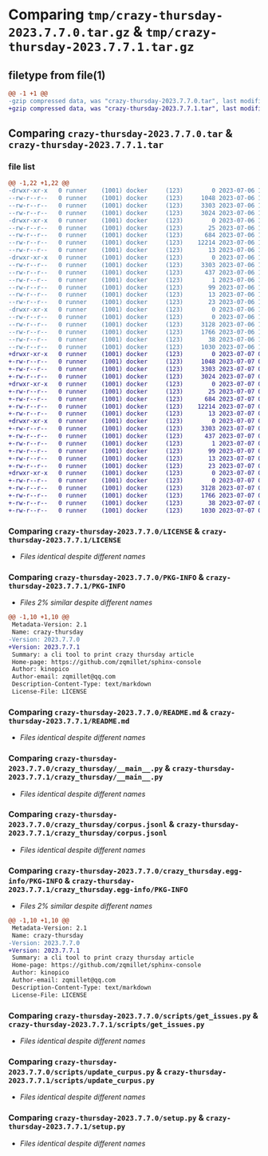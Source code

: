 # Comparing `tmp/crazy-thursday-2023.7.7.0.tar.gz` & `tmp/crazy-thursday-2023.7.7.1.tar.gz`

## filetype from file(1)

```diff
@@ -1 +1 @@
-gzip compressed data, was "crazy-thursday-2023.7.7.0.tar", last modified: Thu Jul  6 17:32:13 2023, max compression
+gzip compressed data, was "crazy-thursday-2023.7.7.1.tar", last modified: Fri Jul  7 05:31:55 2023, max compression
```

## Comparing `crazy-thursday-2023.7.7.0.tar` & `crazy-thursday-2023.7.7.1.tar`

### file list

```diff
@@ -1,22 +1,22 @@
-drwxr-xr-x   0 runner    (1001) docker     (123)        0 2023-07-06 17:32:13.434103 crazy-thursday-2023.7.7.0/
--rw-r--r--   0 runner    (1001) docker     (123)     1048 2023-07-06 17:31:56.000000 crazy-thursday-2023.7.7.0/LICENSE
--rw-r--r--   0 runner    (1001) docker     (123)     3303 2023-07-06 17:32:13.434103 crazy-thursday-2023.7.7.0/PKG-INFO
--rw-r--r--   0 runner    (1001) docker     (123)     3024 2023-07-06 17:31:56.000000 crazy-thursday-2023.7.7.0/README.md
-drwxr-xr-x   0 runner    (1001) docker     (123)        0 2023-07-06 17:32:13.434103 crazy-thursday-2023.7.7.0/crazy_thursday/
--rw-r--r--   0 runner    (1001) docker     (123)       25 2023-07-06 17:32:04.000000 crazy-thursday-2023.7.7.0/crazy_thursday/__init__.py
--rw-r--r--   0 runner    (1001) docker     (123)      684 2023-07-06 17:31:56.000000 crazy-thursday-2023.7.7.0/crazy_thursday/__main__.py
--rw-r--r--   0 runner    (1001) docker     (123)    12214 2023-07-06 17:32:04.000000 crazy-thursday-2023.7.7.0/crazy_thursday/corpus.jsonl
--rw-r--r--   0 runner    (1001) docker     (123)       13 2023-07-06 17:31:56.000000 crazy-thursday-2023.7.7.0/crazy_thursday/requirements.txt
-drwxr-xr-x   0 runner    (1001) docker     (123)        0 2023-07-06 17:32:13.434103 crazy-thursday-2023.7.7.0/crazy_thursday.egg-info/
--rw-r--r--   0 runner    (1001) docker     (123)     3303 2023-07-06 17:32:13.000000 crazy-thursday-2023.7.7.0/crazy_thursday.egg-info/PKG-INFO
--rw-r--r--   0 runner    (1001) docker     (123)      437 2023-07-06 17:32:13.000000 crazy-thursday-2023.7.7.0/crazy_thursday.egg-info/SOURCES.txt
--rw-r--r--   0 runner    (1001) docker     (123)        1 2023-07-06 17:32:13.000000 crazy-thursday-2023.7.7.0/crazy_thursday.egg-info/dependency_links.txt
--rw-r--r--   0 runner    (1001) docker     (123)       99 2023-07-06 17:32:13.000000 crazy-thursday-2023.7.7.0/crazy_thursday.egg-info/entry_points.txt
--rw-r--r--   0 runner    (1001) docker     (123)       13 2023-07-06 17:32:13.000000 crazy-thursday-2023.7.7.0/crazy_thursday.egg-info/requires.txt
--rw-r--r--   0 runner    (1001) docker     (123)       23 2023-07-06 17:32:13.000000 crazy-thursday-2023.7.7.0/crazy_thursday.egg-info/top_level.txt
-drwxr-xr-x   0 runner    (1001) docker     (123)        0 2023-07-06 17:32:13.434103 crazy-thursday-2023.7.7.0/scripts/
--rw-r--r--   0 runner    (1001) docker     (123)        0 2023-07-06 17:31:56.000000 crazy-thursday-2023.7.7.0/scripts/__init__.py
--rw-r--r--   0 runner    (1001) docker     (123)     3128 2023-07-06 17:31:56.000000 crazy-thursday-2023.7.7.0/scripts/get_issues.py
--rw-r--r--   0 runner    (1001) docker     (123)     1766 2023-07-06 17:31:56.000000 crazy-thursday-2023.7.7.0/scripts/update_curpus.py
--rw-r--r--   0 runner    (1001) docker     (123)       38 2023-07-06 17:32:13.434103 crazy-thursday-2023.7.7.0/setup.cfg
--rw-r--r--   0 runner    (1001) docker     (123)     1030 2023-07-06 17:31:56.000000 crazy-thursday-2023.7.7.0/setup.py
+drwxr-xr-x   0 runner    (1001) docker     (123)        0 2023-07-07 05:31:55.990343 crazy-thursday-2023.7.7.1/
+-rw-r--r--   0 runner    (1001) docker     (123)     1048 2023-07-07 05:31:42.000000 crazy-thursday-2023.7.7.1/LICENSE
+-rw-r--r--   0 runner    (1001) docker     (123)     3303 2023-07-07 05:31:55.990343 crazy-thursday-2023.7.7.1/PKG-INFO
+-rw-r--r--   0 runner    (1001) docker     (123)     3024 2023-07-07 05:31:42.000000 crazy-thursday-2023.7.7.1/README.md
+drwxr-xr-x   0 runner    (1001) docker     (123)        0 2023-07-07 05:31:55.990343 crazy-thursday-2023.7.7.1/crazy_thursday/
+-rw-r--r--   0 runner    (1001) docker     (123)       25 2023-07-07 05:31:47.000000 crazy-thursday-2023.7.7.1/crazy_thursday/__init__.py
+-rw-r--r--   0 runner    (1001) docker     (123)      684 2023-07-07 05:31:42.000000 crazy-thursday-2023.7.7.1/crazy_thursday/__main__.py
+-rw-r--r--   0 runner    (1001) docker     (123)    12214 2023-07-07 05:31:47.000000 crazy-thursday-2023.7.7.1/crazy_thursday/corpus.jsonl
+-rw-r--r--   0 runner    (1001) docker     (123)       13 2023-07-07 05:31:42.000000 crazy-thursday-2023.7.7.1/crazy_thursday/requirements.txt
+drwxr-xr-x   0 runner    (1001) docker     (123)        0 2023-07-07 05:31:55.990343 crazy-thursday-2023.7.7.1/crazy_thursday.egg-info/
+-rw-r--r--   0 runner    (1001) docker     (123)     3303 2023-07-07 05:31:55.000000 crazy-thursday-2023.7.7.1/crazy_thursday.egg-info/PKG-INFO
+-rw-r--r--   0 runner    (1001) docker     (123)      437 2023-07-07 05:31:55.000000 crazy-thursday-2023.7.7.1/crazy_thursday.egg-info/SOURCES.txt
+-rw-r--r--   0 runner    (1001) docker     (123)        1 2023-07-07 05:31:55.000000 crazy-thursday-2023.7.7.1/crazy_thursday.egg-info/dependency_links.txt
+-rw-r--r--   0 runner    (1001) docker     (123)       99 2023-07-07 05:31:55.000000 crazy-thursday-2023.7.7.1/crazy_thursday.egg-info/entry_points.txt
+-rw-r--r--   0 runner    (1001) docker     (123)       13 2023-07-07 05:31:55.000000 crazy-thursday-2023.7.7.1/crazy_thursday.egg-info/requires.txt
+-rw-r--r--   0 runner    (1001) docker     (123)       23 2023-07-07 05:31:55.000000 crazy-thursday-2023.7.7.1/crazy_thursday.egg-info/top_level.txt
+drwxr-xr-x   0 runner    (1001) docker     (123)        0 2023-07-07 05:31:55.990343 crazy-thursday-2023.7.7.1/scripts/
+-rw-r--r--   0 runner    (1001) docker     (123)        0 2023-07-07 05:31:42.000000 crazy-thursday-2023.7.7.1/scripts/__init__.py
+-rw-r--r--   0 runner    (1001) docker     (123)     3128 2023-07-07 05:31:42.000000 crazy-thursday-2023.7.7.1/scripts/get_issues.py
+-rw-r--r--   0 runner    (1001) docker     (123)     1766 2023-07-07 05:31:42.000000 crazy-thursday-2023.7.7.1/scripts/update_curpus.py
+-rw-r--r--   0 runner    (1001) docker     (123)       38 2023-07-07 05:31:55.990343 crazy-thursday-2023.7.7.1/setup.cfg
+-rw-r--r--   0 runner    (1001) docker     (123)     1030 2023-07-07 05:31:42.000000 crazy-thursday-2023.7.7.1/setup.py
```

### Comparing `crazy-thursday-2023.7.7.0/LICENSE` & `crazy-thursday-2023.7.7.1/LICENSE`

 * *Files identical despite different names*

### Comparing `crazy-thursday-2023.7.7.0/PKG-INFO` & `crazy-thursday-2023.7.7.1/PKG-INFO`

 * *Files 2% similar despite different names*

```diff
@@ -1,10 +1,10 @@
 Metadata-Version: 2.1
 Name: crazy-thursday
-Version: 2023.7.7.0
+Version: 2023.7.7.1
 Summary: a cli tool to print crazy thursday article
 Home-page: https://github.com/zqmillet/sphinx-console
 Author: kinopico
 Author-email: zqmillet@qq.com
 Description-Content-Type: text/markdown
 License-File: LICENSE
```

### Comparing `crazy-thursday-2023.7.7.0/README.md` & `crazy-thursday-2023.7.7.1/README.md`

 * *Files identical despite different names*

### Comparing `crazy-thursday-2023.7.7.0/crazy_thursday/__main__.py` & `crazy-thursday-2023.7.7.1/crazy_thursday/__main__.py`

 * *Files identical despite different names*

### Comparing `crazy-thursday-2023.7.7.0/crazy_thursday/corpus.jsonl` & `crazy-thursday-2023.7.7.1/crazy_thursday/corpus.jsonl`

 * *Files identical despite different names*

### Comparing `crazy-thursday-2023.7.7.0/crazy_thursday.egg-info/PKG-INFO` & `crazy-thursday-2023.7.7.1/crazy_thursday.egg-info/PKG-INFO`

 * *Files 2% similar despite different names*

```diff
@@ -1,10 +1,10 @@
 Metadata-Version: 2.1
 Name: crazy-thursday
-Version: 2023.7.7.0
+Version: 2023.7.7.1
 Summary: a cli tool to print crazy thursday article
 Home-page: https://github.com/zqmillet/sphinx-console
 Author: kinopico
 Author-email: zqmillet@qq.com
 Description-Content-Type: text/markdown
 License-File: LICENSE
```

### Comparing `crazy-thursday-2023.7.7.0/scripts/get_issues.py` & `crazy-thursday-2023.7.7.1/scripts/get_issues.py`

 * *Files identical despite different names*

### Comparing `crazy-thursday-2023.7.7.0/scripts/update_curpus.py` & `crazy-thursday-2023.7.7.1/scripts/update_curpus.py`

 * *Files identical despite different names*

### Comparing `crazy-thursday-2023.7.7.0/setup.py` & `crazy-thursday-2023.7.7.1/setup.py`

 * *Files identical despite different names*

